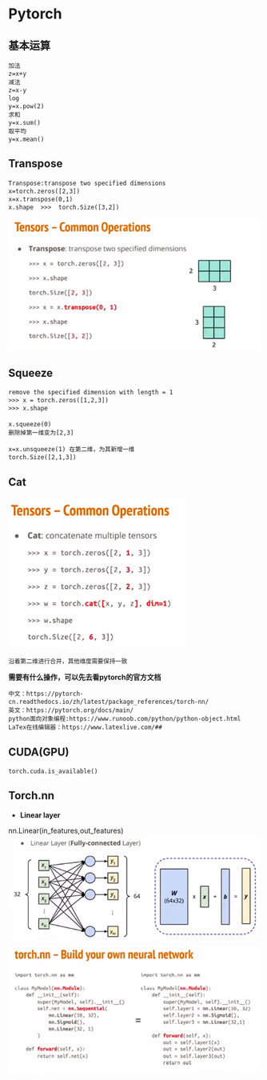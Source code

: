 # Pytorch
## 基本运算
```
加法
z=x+y
减法
z=x-y
log
y=x.pow(2)
求和
y=x.sum()
取平均
y=x.mean()
```
## Transpose
```
Transpose:transpose two specified dimensions
x=torch.zeros([2,3])
x=x.transpose(0,1)
x.shape  >>>  torch.Size([3,2])
```
![alt text](image.png)
## Squeeze
```
remove the specified dimension with length = 1
>>> x = torch.zeros([1,2,3])
>>> x.shape

x.squeeze(0)
删除掉第一维变为[2,3]

x=x.unsqueeze(1) 在第二维，为其新增一维
torch.Size([2,1,3])
```
## Cat

![alt text](image-1.png)
```
沿着第二维进行合并，其他维度需要保持一致
```
**需要有什么操作，可以先去看pytorch的官方文档**
```
中文：https://pytorch-cn.readthedocs.io/zh/latest/package_references/torch-nn/
英文：https://pytorch.org/docs/main/
python面向对象编程:https://www.runoob.com/python/python-object.html
LaTex在线编辑器：https://www.latexlive.com/##
```
## CUDA(GPU)
```
torch.cuda.is_available()
```
## Torch.nn
+ **Linear layer**

nn.Linear(in_features,out_features)
![alt text](image-2.png)

![alt text](image-3.png)